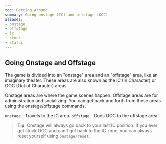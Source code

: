```yaml
---
toc: Getting Around
summary: Going onstage (IC) and offstage (OOC).
aliases:
- onstage
- offstage
- ic
- stuck
- status
---
```

## Going Onstage and Offstage

The game is divided into an "onstage" area and an "offstage" area, like an imaginary theater.  These areas are also known as the IC (In Character) or OOC (Out of Character) areas.

Onstage areas are where the game scenes happen.  Offstage areas are for administration and socializing.  You can get back and forth from these areas using the onstage/offstage commands.  

`onstage` - Travels to the IC area.
`offstage` - Goes OOC to the offstage area.

> **Tip:** Onstage will always go back to your last IC position.  If you ever get stuck OOC and can't get back to the IC zone, you can always reset yourself using `onstage/reset`.